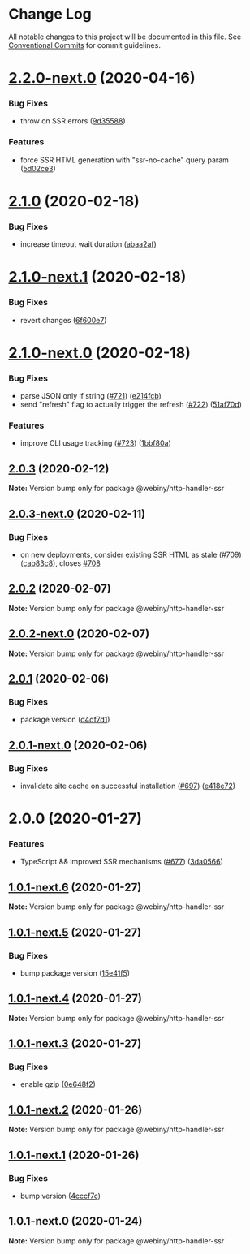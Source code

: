 # Change Log

All notable changes to this project will be documented in this file.
See [Conventional Commits](https://conventionalcommits.org) for commit guidelines.

# [2.2.0-next.0](https://github.com/webiny/webiny-js/compare/@webiny/http-handler-ssr@2.1.0...@webiny/http-handler-ssr@2.2.0-next.0) (2020-04-16)


### Bug Fixes

* throw on SSR errors ([9d35588](https://github.com/webiny/webiny-js/commit/9d355883a450e1bc511cb6f671e4990e02d7b52e))


### Features

* force SSR HTML generation with "ssr-no-cache" query param ([5d02ce3](https://github.com/webiny/webiny-js/commit/5d02ce37b818305f9f708b5bf6ba068eea4df2a2))





# [2.1.0](https://github.com/webiny/webiny-js/compare/@webiny/http-handler-ssr@2.1.0-next.1...@webiny/http-handler-ssr@2.1.0) (2020-02-18)


### Bug Fixes

* increase timeout wait duration ([abaa2af](https://github.com/webiny/webiny-js/commit/abaa2af8ba5b316c9b049fc82f3d63335c3a234e))





# [2.1.0-next.1](https://github.com/webiny/webiny-js/compare/@webiny/http-handler-ssr@2.1.0-next.0...@webiny/http-handler-ssr@2.1.0-next.1) (2020-02-18)


### Bug Fixes

* revert changes ([6f600e7](https://github.com/webiny/webiny-js/commit/6f600e7a8568b14495b40122de8c9f486778d75c))





# [2.1.0-next.0](https://github.com/webiny/webiny-js/compare/@webiny/http-handler-ssr@2.0.3...@webiny/http-handler-ssr@2.1.0-next.0) (2020-02-18)


### Bug Fixes

* parse JSON only if string ([#721](https://github.com/webiny/webiny-js/issues/721)) ([e214fcb](https://github.com/webiny/webiny-js/commit/e214fcb06c347576418a4d774f71537400e461dd))
* send "refresh" flag to actually trigger the refresh ([#722](https://github.com/webiny/webiny-js/issues/722)) ([51af70d](https://github.com/webiny/webiny-js/commit/51af70d783c6b46ab0f633ecd551edee04c4bf60))


### Features

* improve CLI usage tracking ([#723](https://github.com/webiny/webiny-js/issues/723)) ([1bbf80a](https://github.com/webiny/webiny-js/commit/1bbf80aa9a6ad9be87d007162d7899ce85da7a2d))





## [2.0.3](https://github.com/webiny/webiny-js/compare/@webiny/http-handler-ssr@2.0.3-next.0...@webiny/http-handler-ssr@2.0.3) (2020-02-12)

**Note:** Version bump only for package @webiny/http-handler-ssr





## [2.0.3-next.0](https://github.com/webiny/webiny-js/compare/@webiny/http-handler-ssr@2.0.2...@webiny/http-handler-ssr@2.0.3-next.0) (2020-02-11)


### Bug Fixes

* on new deployments, consider existing SSR HTML as stale ([#709](https://github.com/webiny/webiny-js/issues/709)) ([cab83c8](https://github.com/webiny/webiny-js/commit/cab83c8e188f0f78ff1deab4a472f3d8dabb0aaf)), closes [#708](https://github.com/webiny/webiny-js/issues/708)





## [2.0.2](https://github.com/webiny/webiny-js/compare/@webiny/http-handler-ssr@2.0.2-next.0...@webiny/http-handler-ssr@2.0.2) (2020-02-07)

**Note:** Version bump only for package @webiny/http-handler-ssr





## [2.0.2-next.0](https://github.com/webiny/webiny-js/compare/@webiny/http-handler-ssr@2.0.1...@webiny/http-handler-ssr@2.0.2-next.0) (2020-02-07)

**Note:** Version bump only for package @webiny/http-handler-ssr





## [2.0.1](https://github.com/webiny/webiny-js/compare/@webiny/http-handler-ssr@2.0.1-next.0...@webiny/http-handler-ssr@2.0.1) (2020-02-06)


### Bug Fixes

* package version ([d4df7d1](https://github.com/webiny/webiny-js/commit/d4df7d1128701cfe388e91de0a023309e8fb6978))





## [2.0.1-next.0](https://github.com/webiny/webiny-js/compare/@webiny/http-handler-ssr@2.0.0...@webiny/http-handler-ssr@2.0.1-next.0) (2020-02-06)


### Bug Fixes

* invalidate site cache on successful installation ([#697](https://github.com/webiny/webiny-js/issues/697)) ([e418e72](https://github.com/webiny/webiny-js/commit/e418e727e71bddfee36ac31ab6a0a5312fed0db2))





# 2.0.0 (2020-01-27)


### Features

* TypeScript && improved SSR mechanisms ([#677](https://github.com/webiny/webiny-js/issues/677)) ([3da0566](https://github.com/webiny/webiny-js/commit/3da0566f29e1d46df0e7c357be0b42bdaa4c7d2b))





## [1.0.1-next.6](https://github.com/webiny/webiny-js/compare/@webiny/http-handler-ssr@1.0.1-next.5...@webiny/http-handler-ssr@1.0.1-next.6) (2020-01-27)

**Note:** Version bump only for package @webiny/http-handler-ssr





## [1.0.1-next.5](https://github.com/webiny/webiny-js/compare/@webiny/http-handler-ssr@1.0.1-next.4...@webiny/http-handler-ssr@1.0.1-next.5) (2020-01-27)


### Bug Fixes

* bump package version ([15e41f5](https://github.com/webiny/webiny-js/commit/15e41f5eb47bfc9b7e1113b861ed42b6802fd0b4))





## [1.0.1-next.4](https://github.com/webiny/webiny-js/compare/@webiny/http-handler-ssr@1.0.1-next.3...@webiny/http-handler-ssr@1.0.1-next.4) (2020-01-27)

**Note:** Version bump only for package @webiny/http-handler-ssr





## [1.0.1-next.3](https://github.com/webiny/webiny-js/compare/@webiny/http-handler-ssr@1.0.1-next.2...@webiny/http-handler-ssr@1.0.1-next.3) (2020-01-27)


### Bug Fixes

* enable gzip ([0e648f2](https://github.com/webiny/webiny-js/commit/0e648f27572603e956fc614eddda2b68cdf53e42))





## [1.0.1-next.2](https://github.com/webiny/webiny-js/compare/@webiny/http-handler-ssr@1.0.1-next.1...@webiny/http-handler-ssr@1.0.1-next.2) (2020-01-26)

**Note:** Version bump only for package @webiny/http-handler-ssr





## [1.0.1-next.1](https://github.com/webiny/webiny-js/compare/@webiny/http-handler-ssr@1.0.1-next.0...@webiny/http-handler-ssr@1.0.1-next.1) (2020-01-26)


### Bug Fixes

* bump version ([4cccf7c](https://github.com/webiny/webiny-js/commit/4cccf7cedf6b976ebd844307dbb44f174c9c8669))





## 1.0.1-next.0 (2020-01-24)

**Note:** Version bump only for package @webiny/http-handler-ssr
